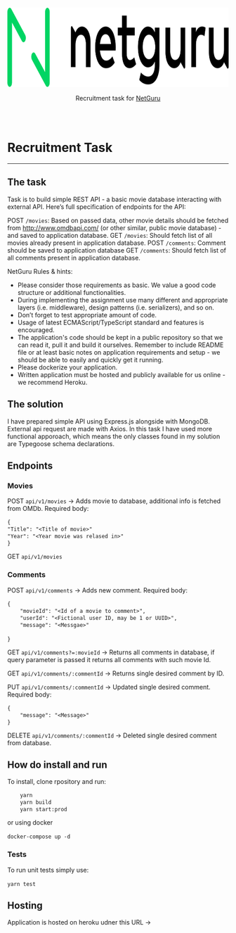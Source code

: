 <p align="center">
    <img src="logo.png" width="600" height="180"></img>
    <p align="center">
        Recruitment task for <a href="https://www.netguru.com/">NetGuru</a>
    </p>
</p>
</br></br>

# Recruitment Task

---

## The task

Task is to build simple REST API - a basic movie database interacting with external API. Here’s full specification of endpoints for the API:

POST `/movies`:
Based on passed data, other movie details should be fetched from http://www.omdbapi.com/ (or other similar, public movie database) - and saved to application database.
GET `/movies`:
Should fetch list of all movies already present in application database.
POST `/comments`:
Comment should be saved to application database
GET `/comments`:
Should fetch list of all comments present in application database.

NetGuru Rules & hints:

- Please consider those requirements as basic. We value a good code structure or additional functionalities.
- During implementing the assignment use many different and appropriate layers (i.e. middleware), design patterns (i.e. serializers), and so on.
- Don’t forget to test appropriate amount of code.
- Usage of latest ECMAScript/TypeScript standard and features is encouraged.
- The application's code should be kept in a public repository so that we can read it, pull it and build it ourselves. Remember to include README file or at least basic notes on application requirements and setup - we should be able to easily and quickly get it running.
- Please dockerize your application.
- Written application must be hosted and publicly available for us online - we recommend Heroku.

## The solution

I have prepared simple API using Express.js alongside with MongoDB. External api request are made with Axios.
In this task I have used more functional apporoach, which means the only classes found in my solution are Typegoose schema declarations.

## Endpoints

### Movies

POST `api/v1/movies` -> Adds movie to database, additional info is fetched from OMDb. Required body:

```
{
"Title": "<Title of movie>"
"Year": "<Year movie was relased in>"
}

```

GET `api/v1/movies`

### Comments

POST `api/v1/comments` -> Adds new comment. Required body:

```
{
    "movieId": "<Id of a movie to comment>",
    "userId": "<Fictional user ID, may be 1 or UUID>",
    "message": "<Messgae>"

}
```

GET `api/v1/comments?=:movieId` -> Returns all comments in database, if query parameter is passed it returns all comments with such movie Id.

GET `api/v1/comments/:commentId` -> Returns single desired comment by ID.

PUT `api/v1/comments/:commentId` -> Updated single desired comment. Required body:

```
{
    "message": "<Message>"
}
```

DELETE `api/v1/comments/:commentId` -> Deleted single desired comment from database.

## How do install and run

To install, clone rpository and run:

```
    yarn
    yarn build
    yarn start:prod
```

or using docker

`docker-compose up -d`

### Tests

To run unit tests simply use:

`yarn test`

## Hosting

Application is hosted on heroku udner this URL ->
